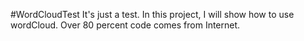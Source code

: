 #WordCloudTest
It's just a test.
In this project, I will show how to use wordCloud.
Over 80 percent code comes from Internet.
